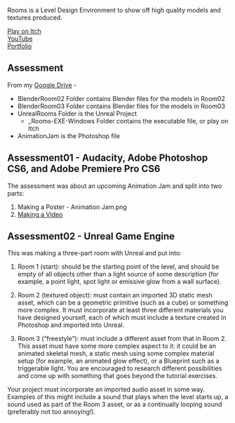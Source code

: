 Rooms is a Level Design Environment to show off high quality models and textures produced.

[Play on Itch](https://yuchingho.itch.io/rooms)\
[YouTube](https://youtu.be/XCwwLIuUZGs)\
[Portfolio](https://yuchingho.com/)

## Assessment

From my [Google Drive](https://drive.google.com/open?id=1Koy9IMFbukxuam1idZwmtIGTYxdSNaRl) -
- BlenderRoom02 Folder contains Blender files for the models in Room02 
- BlenderRoom03 Folder contains Blender files for the models in Room03
- UnrealRooms Folder is the Unreal Project
    - _Rooms-EXE-Windows Folder contains the executable file, or play on Itch
- AnimationJam is the Photoshop file

## Assessment01 - Audacity, Adobe Photoshop CS6, and Adobe Premiere Pro CS6
The assessment was about an upcoming Animation Jam and split into two parts:
1) Making a Poster - Animation Jam.png
2) [Making a Video](https://youtu.be/NspRm2WFxl4)

## Assessment02 - Unreal Game Engine
This was making a three-part room with Unreal and put into:
1) Room 1 (start): should be the starting point of the level, and should be empty of all objects other than a light source of some description (for example, a point light, spot light or emissive glow from a wall surface).

2) Room 2 (textured object): must contain an imported 3D static mesh asset, which can be a geometric primitive (such as a cube) or something more complex. It must incorporate at least three different materials you have designed yourself, each of which must include a texture created in Photoshop and imported into Unreal.

3) Room 3 (“freestyle”): must include a different asset from that in Room 2. This asset must have some more complex aspect to it: it could be an animated skeletal mesh, a static mesh using some complex material setup (for example, an animated glow effect), or a Blueprint such as a triggerable light. You are encouraged to research different possibilities and come up with something that goes beyond the tutorial exercises.

Your project must incorporate an imported audio asset in some way. Examples of this might include a sound that plays when the level starts up, a sound used as part of the Room 3 asset, or as a continually looping sound (preferably not too annoying!).